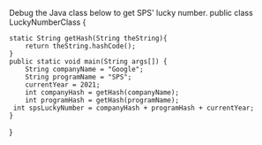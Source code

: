 Debug the Java class below to get SPS' lucky number.
public class LuckyNumberClass {
    
    static String getHash(String theString){
        return theString.hashCode();
    }
    public static void main(String args[]) {
        String companyName = "Google";
        String programName = "SPS";
        currentYear = 2021;
        int companyHash = getHash(companyName);
        int programHash = getHash(programName);
	 int spsLuckyNumber = companyHash + programHash + currentYear;
    }
}
